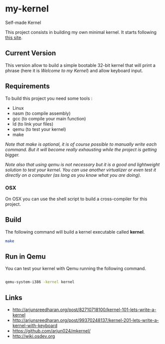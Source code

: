 # my-kernel
Self-made Kernel

This project consists in building my own minimal kernel.
It starts following [this site](http://arjunsreedharan.org/post/82710718100/kernel-101-lets-write-a-kernel).

## Current Version

This version allow to build a simple bootable 32-bit kernel that will print a phrase (here it is *Welcome to my Kernel*) and allow keyboard input.

## Requirements

To build this project you need some tools :

+ Linux
+ nasm  (to compile assembly)
+ gcc   (to compile your main function)
+ ld    (to link your files)
+ qemu  (to test your kernel)
+ make

*Note that make is optional, it is of course possible to manually write each command.
But it will become really exhausting while the project is getting bigger.*

*Note also that using qemu is not necessary but it is a good and lightweight solution
to test your kernel.
You can use another virtualizer or even test it directly on a computer
(as long as you know what you are doing).*

### OSX

On OSX you can use the shell script to build a cross-compiler for this project.

## Build

The following command will build a kernel executable called **kernel**.

```bash
make
```


## Run in Qemu

You can test your kernel with Qemu running the following command.

```bash

qemu-system-i386 -kernel kernel

```

## Links

+ http://arjunsreedharan.org/post/82710718100/kernel-101-lets-write-a-kernel
+ http://arjunsreedharan.org/post/99370248137/kernel-201-lets-write-a-kernel-with-keyboard
+ https://github.com/arjun024/mkernel/
+ http://wiki.osdev.org
